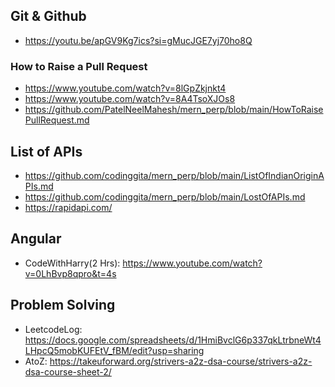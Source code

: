 ## Git & Github

- https://youtu.be/apGV9Kg7ics?si=gMucJGE7yj70ho8Q

### How to Raise a Pull Request

- https://www.youtube.com/watch?v=8lGpZkjnkt4
- https://www.youtube.com/watch?v=8A4TsoXJOs8
- https://github.com/PatelNeelMahesh/mern_perp/blob/main/HowToRaisePullRequest.md

## List of APIs

- https://github.com/codinggita/mern_perp/blob/main/ListOfIndianOriginAPIs.md
- https://github.com/codinggita/mern_perp/blob/main/LostOfAPIs.md
- https://rapidapi.com/

## Angular

- CodeWithHarry(2 Hrs): https://www.youtube.com/watch?v=0LhBvp8qpro&t=4s

## Problem Solving

- LeetcodeLog: https://docs.google.com/spreadsheets/d/1HmiBvclG6p337qkLtrbneWt4LHpcQ5mobKUFEtV_fBM/edit?usp=sharing
- AtoZ: https://takeuforward.org/strivers-a2z-dsa-course/strivers-a2z-dsa-course-sheet-2/
